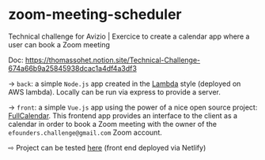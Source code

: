 # zoom-meeting-scheduler
Technical challenge for Avizio | Exercice to create a calendar app where a user can book a Zoom meeting

Doc: https://thomassohet.notion.site/Technical-Challenge-674a66b9a25845938dcac1a4df4a3df3

→ `back`: a simple `Node.js` app created in the [Lambda](https://aws.amazon.com/lambda/) style (deployed on AWS lambda). Locally can be run via express to provide a server.

→ `front`: a simple `Vue.js` app using the power of a nice open source project: [FullCalendar](https://github.com/fullcalendar/fullcalendar). This frontend app provides an interface to the client as a calendar in order to book a Zoom meeting with the owner of the `efounders.challenge@gmail.com` Zoom account.

 ⇨ Project can be tested [here](https://preeminent-lokum-b2816b.netlify.app/) (front end deployed via Netlify)

